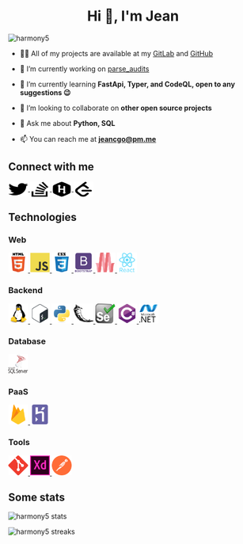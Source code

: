 <!--
Icon sites:

- [simple-icons npm package](https://cdn.jsdelivr.net/npm/simple-icons@3.0.1/icons/)
- [devicons](https://raw.githubusercontent.com/devicons/devicon/master/icons/)
- [world vector logo](https://cdn.worldvectorlogo.com/logos/)
-->

<h1 align="center">Hi 👋, I'm Jean</h1>

![harmony5](https://komarev.com/ghpvc/?username=harmony5&label=Profile%20views&color=0e75b6&style=flat)

- 👨‍💻 All of my projects are available at my [GitLab](https://gitlab.com/users/jeancgo) and [GitHub](https://github.com/harmony5)

- 🔭 I’m currently working on [parse_audits](https://github.com/harmony5/parse_audits)

- 🌱 I’m currently learning **FastApi, Typer, and CodeQL, open to any suggestions 😉**

- 👯 I’m looking to collaborate on **other open source projects**

- 💬 Ask me about **Python, SQL**

- 📫 You can reach me at **jeancgo@pm.me**

## Connect with me

<a href="https://twitter.com/f4ntome" target="blank">
        <img align="center" src="assets/twitter.svg" alt="f4ntome" height="30" width="40" />
</a>
<a href="https://stackoverflow.com/users/6928721" target="blank">
    <img align="center" src="assets/stackoverflow.svg" alt="jeancgo stackoverflow profile" height="30" width="40" />
</a>
<a href="https://www.hackerrank.com/jeancgo" target="blank">
    <img align="center" src="assets/hackerrank.svg" alt="jeancgo hackerrank profile" height="30" width="40" />
</a>
<a href="https://www.leetcode.com/jeancgo" target="blank">
    <img align="center" src="assets/leetcode.svg" alt="jeancgo leetcode profile" height="30" width="40" />
</a>

## Technologies

### Web

<a href="https://developer.mozilla.org/en-US/docs/Web/html" target="_blank">
    <img src="assets/html5.svg" alt="html5" width="40" height="40"/>
</a>
<a href="https://developer.mozilla.org/en-US/docs/Web/JavaScript" target="_blank">
    <img src="assets/javascript.svg" alt="javascript" width="40" height="40"/>
</a>
<a href="https://developer.mozilla.org/en-US/docs/Web/css" target="_blank">
    <img src="assets/css3.svg" alt="css3" width="40" height="40"/>
</a>

<a href="https://getbootstrap.com" target="_blank">
    <img src="assets/bootstrap.svg" alt="bootstrap" width="40" height="40"/>
</a>
<a href="https://materializecss.com/" target="_blank">
    <img src=assets/materialize.svg" alt="materialize" width="40" height="40"/>
</a>
<a href="https://reactjs.org/" target="_blank">
    <img src="assets/react.svg" alt="react" width="40" height="40"/>
</a>

### Backend

<a href="https://www.linux.org/" target="_blank">
    <img src="assets/linux.svg" alt="linux" width="40" height="40"/>
</a>
<a href="https://www.gnu.org/software/bash/" target="_blank">
    <img src="assets/bash.svg" alt="bash" width="40" height="40"/>
</a>

<a href="https://www.python.org" target="_blank">
    <img src="assets/python.svg" alt="python" width="40" height="40"/>
</a>
<a href="https://flask.palletsprojects.com/" target="_blank">
    <img src="assets/flask.svg" alt="flask" width="40" height="40"/>
</a>
<a href="https://www.selenium.dev" target="_blank">
    <img src="assets/selenium.svg" alt="selenium" width="40" height="40"/>
</a>

<a href="https://docs.microsoft.com/en-us/dotnet/csharp/" target="_blank">
    <img src="assets/csharp.svg" alt="csharp" width="40" height="40"/>
</a>
<a href="https://dotnet.microsoft.com/" target="_blank">
    <img src="assets/dotnet.svg" alt="dotnet" width="40" height="40"/>
</a>

### Database

<a href="https://www.microsoft.com/en-us/sql-server" target="_blank">
    <img src="assets/mssql.svg" alt="mssql" width="40" height="40"/>
</a>

### PaaS

<a href="https://firebase.google.com/" target="_blank">
    <img src="assets/firebase.svg" alt="firebase" width="40" height="40"/>
</a>
<a href="https://heroku.com" target="_blank">
    <img src="assets/heroku.svg" alt="heroku" width="40" height="40"/>
</a>

### Tools

<a href="https://git-scm.com/" target="_blank">
    <img src="assets/git.svg" alt="git" width="40" height="40"/>
</a>
<a href="https://www.adobe.com/products/xd.html" target="_blank">
    <img src="assets/adobe-xd.svg" alt="xd" width="40" height="40"/>
</a>
<a href="https://postman.com" target="_blank">
    <img src="assets/postman.svg" alt="postman" width="40" height="40"/>
</a>

## Some stats

![harmony5 stats](https://github-readme-stats.vercel.app/api?username=harmony5&show_icons=true&locale=en)

![harmony5 streaks](https://github-readme-streak-stats.herokuapp.com/?user=harmony5&)
